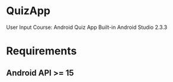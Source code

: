 # QuizApp
User Input Course: Android Quiz App
Built-in Android Studio 2.3.3

# Requirements
  ## Android API >= 15
  
